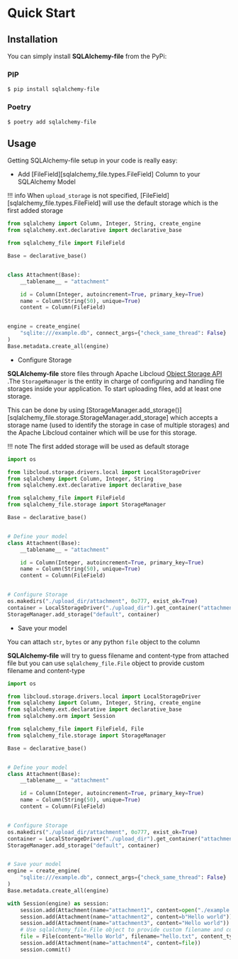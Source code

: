 # Quick Start

## Installation

You can simply install **SQLAlchemy-file** from the PyPi:

### PIP

```shell
$ pip install sqlalchemy-file
```

### Poetry

```shell
$ poetry add sqlalchemy-file
```

## Usage

Getting SQLAlchemy-file setup in your code is really easy:

* Add [FileField][sqlalchemy_file.types.FileField] Column to your SQLAlchemy Model

!!! info
    When `upload_storage` is not specified, [FileField][sqlalchemy_file.types.FileField] will use the default storage which is the first added storage

```Python hl_lines="14 4"
from sqlalchemy import Column, Integer, String, create_engine
from sqlalchemy.ext.declarative import declarative_base

from sqlalchemy_file import FileField

Base = declarative_base()


class Attachment(Base):
    __tablename__ = "attachment"

    id = Column(Integer, autoincrement=True, primary_key=True)
    name = Column(String(50), unique=True)
    content = Column(FileField)


engine = create_engine(
    "sqlite:///example.db", connect_args={"check_same_thread": False}
)
Base.metadata.create_all(engine)

```

* Configure Storage

**SQLAlchemy-file** store files through Apache
Libcloud [Object Storage API](https://libcloud.readthedocs.io/en/stable/storage/index.html) .The `StorageManager` is the
entity in charge of configuring and handling file storages inside your application. To start uploading files, add at
least one storage.

This can be done by using [StorageManager.add_storage()][sqlalchemy_file.storage.StorageManager.add_storage] which accepts a storage name (used to identify the storage in
case of multiple storages)
and the Apache Libcloud container which will be use for this storage.

!!! note
    The first added storage will be used as default storage

```Python hl_lines="3  23-25"
import os

from libcloud.storage.drivers.local import LocalStorageDriver
from sqlalchemy import Column, Integer, String
from sqlalchemy.ext.declarative import declarative_base

from sqlalchemy_file import FileField
from sqlalchemy_file.storage import StorageManager

Base = declarative_base()


# Define your model
class Attachment(Base):
    __tablename__ = "attachment"

    id = Column(Integer, autoincrement=True, primary_key=True)
    name = Column(String(50), unique=True)
    content = Column(FileField)


# Configure Storage
os.makedirs("./upload_dir/attachment", 0o777, exist_ok=True)
container = LocalStorageDriver("./upload_dir").get_container("attachment")
StorageManager.add_storage("default", container)


```

* Save your model

You can attach ``str``, ``bytes`` or any python ``file`` object to the column

**SQLAlchemy-file** will try to guess filename and content-type from attached file but you can use
`sqlalchemy_file.File` object to provide custom filename and content-type

```Python hl_lines="36-38 40-41"
import os

from libcloud.storage.drivers.local import LocalStorageDriver
from sqlalchemy import Column, Integer, String, create_engine
from sqlalchemy.ext.declarative import declarative_base
from sqlalchemy.orm import Session

from sqlalchemy_file import FileField, File
from sqlalchemy_file.storage import StorageManager

Base = declarative_base()


# Define your model
class Attachment(Base):
    __tablename__ = "attachment"

    id = Column(Integer, autoincrement=True, primary_key=True)
    name = Column(String(50), unique=True)
    content = Column(FileField)


# Configure Storage
os.makedirs("./upload_dir/attachment", 0o777, exist_ok=True)
container = LocalStorageDriver("./upload_dir").get_container("attachment")
StorageManager.add_storage("default", container)


# Save your model
engine = create_engine(
    "sqlite:///example.db", connect_args={"check_same_thread": False}
)
Base.metadata.create_all(engine)

with Session(engine) as session:
    session.add(Attachment(name="attachment1", content=open("./example.txt", "rb")))
    session.add(Attachment(name="attachment2", content=b"Hello world"))
    session.add(Attachment(name="attachment3", content="Hello world"))
    # Use sqlalchemy_file.File object to provide custom filename and content_type
    file = File(content="Hello World", filename="hello.txt", content_type="text/plain")
    session.add(Attachment(name="attachment4", content=file))
    session.commit()
```
